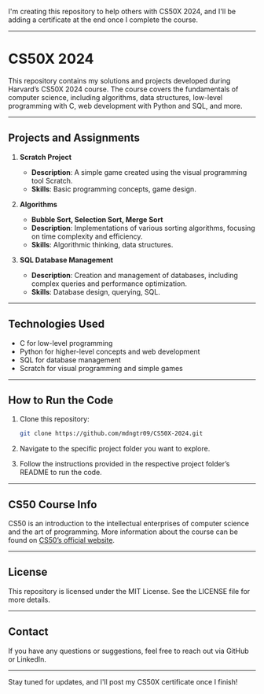 I'm creating this repository to help others with CS50X 2024, and I'll be adding a certificate at the end once I complete the course.

---

# CS50X 2024

This repository contains my solutions and projects developed during Harvard’s CS50X 2024 course. The course covers the fundamentals of computer science, including algorithms, data structures, low-level programming with C, web development with Python and SQL, and more.

---

## Projects and Assignments

1. **Scratch Project**
   - **Description**: A simple game created using the visual programming tool Scratch.
   - **Skills**: Basic programming concepts, game design.

2. **Algorithms**
   - **Bubble Sort, Selection Sort, Merge Sort**
   - **Description**: Implementations of various sorting algorithms, focusing on time complexity and efficiency.
   - **Skills**: Algorithmic thinking, data structures.

3. **SQL Database Management**
   - **Description**: Creation and management of databases, including complex queries and performance optimization.
   - **Skills**: Database design, querying, SQL.

---

## Technologies Used

- C for low-level programming
- Python for higher-level concepts and web development
- SQL for database management
- Scratch for visual programming and simple games

---

## How to Run the Code

1. Clone this repository:

   ```bash
   git clone https://github.com/mdngtr09/CS50X-2024.git
   ```

2. Navigate to the specific project folder you want to explore.
3. Follow the instructions provided in the respective project folder’s README to run the code.

---

## CS50 Course Info

CS50 is an introduction to the intellectual enterprises of computer science and the art of programming. More information about the course can be found on [CS50’s official website](https://cs50.harvard.edu).

---

## License

This repository is licensed under the MIT License. See the LICENSE file for more details.

---

## Contact

If you have any questions or suggestions, feel free to reach out via GitHub or LinkedIn.

---

Stay tuned for updates, and I'll post my CS50X certificate once I finish!
